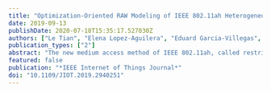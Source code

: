 ```yaml
---
title: "Optimization-Oriented RAW Modeling of IEEE 802.11ah Heterogeneous Networks"
date: 2019-09-13
publishDate: 2020-07-18T15:35:17.527030Z
authors: ["Le Tian", "Elena Lopez-Aguilera", "Eduard Garcia-Villegas", "Michael Mehari", "Eli De Poorter", "Steven Latré", "Jeroen Famaey"]
publication_types: ["2"]
abstract: "The new medium access method of IEEE 802.11ah, called restricted access window (RAW), divides stations into different groups, and only allows stations in the same group to access the channel simultaneously, in order to reduce collisions and thus achieve better performance (e.g., throughput). However, the existing station grouping strategies only support homogeneous scenarios where all stations use the same modulation and coding scheme (MCS) and packet size. A surrogate model is an efficient mathematical model that represents the behavior of a complex system, trained with a limited set of labeled input-output data samples. In this article, we present a surrogate model that can accurately predict RAW performance under a given RAW configuration in heterogeneous networks. Different from the homogeneous scenario, heterogeneous networks are defined by a large number of parameters, leading to an enormous design space, i.e., the order of 10 17 possible data points. This is too big to achieve feasible training convergence. In this article, we present a novel training methodology that leads to a new design space with highly reduced size, i.e., the order of 10 5 data points. The surrogate model converges when less than 6000 labeled data points are used for training, which is only a tiny portion of the whole design space. The results show that, the relative error between model prediction and simulation results is less than 0.1 for 95% of the data points, in the areas of the design space studied. Its low complexity and high precision make the proposed model a valuable tool to develop real-time RAW optimization algorithms for heterogeneous IEEE 802.11ah networks."
featured: false
publication: "*IEEE Internet of Things Journal*"
doi: "10.1109/JIOT.2019.2940251"
---
```


